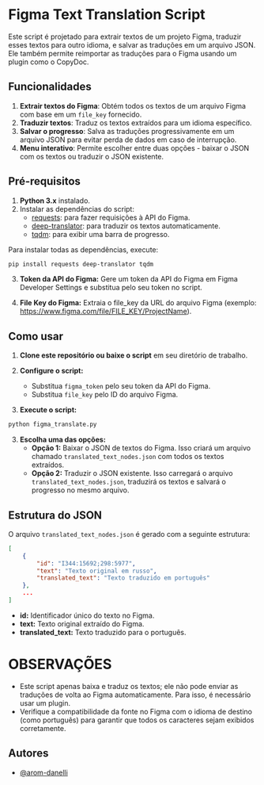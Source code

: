 
# Figma Text Translation Script


Este script é projetado para extrair textos de um projeto Figma, traduzir esses textos para outro idioma, e salvar as traduções em um arquivo JSON. Ele também permite reimportar as traduções para o Figma usando um plugin como o CopyDoc.

## Funcionalidades

1. **Extrair textos do Figma**: Obtém todos os textos de um arquivo Figma com base em um `file_key` fornecido.
2. **Traduzir textos**: Traduz os textos extraídos para um idioma específico.
3. **Salvar o progresso**: Salva as traduções progressivamente em um arquivo JSON para evitar perda de dados em caso de interrupção.
4. **Menu interativo**: Permite escolher entre duas opções - baixar o JSON com os textos ou traduzir o JSON existente.



## Pré-requisitos


1. **Python 3.x** instalado.
2. Instalar as dependências do script:
   - [requests](https://pypi.org/project/requests/): para fazer requisições à API do Figma.
   - [deep-translator](https://pypi.org/project/deep-translator/): para traduzir os textos automaticamente.
   - [tqdm](https://pypi.org/project/tqdm/): para exibir uma barra de progresso.

Para instalar todas as dependências, execute:
```bash
pip install requests deep-translator tqdm
```

3. **Token da API do Figma:** Gere um token da API do Figma em Figma Developer Settings e substitua pelo seu token no script.

4. **File Key do Figma:** Extraia o file_key da URL do arquivo Figma (exemplo: https://www.figma.com/file/FILE_KEY/ProjectName).
## Como usar
1. **Clone este repositório ou baixe o script** em seu diretório de trabalho.

2. **Configure o script:**
   - Substitua `figma_token` pelo seu token da API do Figma.
   - Substitua `file_key` pelo ID do arquivo Figma.

3. **Execute o script:**
```bash
python figma_translate.py

```

3. **Escolha uma das opções:**
   - **Opção 1:** Baixar o JSON de textos do Figma. Isso criará um arquivo chamado `translated_text_nodes.json` com todos os textos extraídos.
   - **Opção 2:** Traduzir o JSON existente. Isso carregará o arquivo `translated_text_nodes.json`, traduzirá os textos e salvará o progresso no mesmo arquivo.






## Estrutura do JSON

O arquivo `translated_text_nodes.json` é gerado com a seguinte estrutura:

```json
[
    {
        "id": "I344:15692;298:5977",
        "text": "Texto original em russo",
        "translated_text": "Texto traduzido em português"
    },
    ...
]

```

- **id:** Identificador único do texto no Figma.
- **text:** Texto original extraído do Figma.
- **translated_text:** Texto traduzido para o português.
 


# OBSERVAÇÕES
- Este script apenas baixa e traduz os textos; ele não pode enviar as traduções de volta ao Figma automaticamente. Para isso, é necessário usar um plugin.
- Verifique a compatibilidade da fonte no Figma com o idioma de destino (como português) para garantir que todos os caracteres sejam exibidos corretamente.
## Autores

- [@arom-danelli](https://github.com/arom-danelli)

